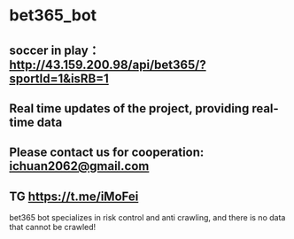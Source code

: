 # bet365_bot


## soccer in play： http://43.159.200.98/api/bet365/?sportId=1&isRB=1

## Real time updates of the project, providing real-time data


## Please contact us for cooperation: ichuan2062@gmail.com
## TG https://t.me/iMoFei

 bet365 bot specializes in risk control and anti crawling, and there is no data that cannot be crawled! 
